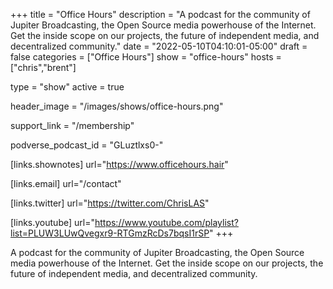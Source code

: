 +++
title = "Office Hours"
description = "A podcast for the community of Jupiter Broadcasting, the Open Source media powerhouse of the Internet. Get the inside scope on our projects, the future of independent media, and decentralized community."
date = "2022-05-10T04:10:01-05:00"
draft = false
categories = ["Office Hours"]
show = "office-hours"
hosts = ["chris","brent"]

type = "show"
active = true

header_image = "/images/shows/office-hours.png"

support_link = "/membership"

podverse_podcast_id = "GLuztlxs0-"

[links.shownotes]
  url="https://www.officehours.hair"

[links.email]
  url="/contact"

[links.twitter]
  url="https://twitter.com/ChrisLAS"

[links.youtube]
  url="https://www.youtube.com/playlist?list=PLUW3LUwQvegxr9-RTGmzRcDs7bqsI1rSP"
+++

A podcast for the community of Jupiter Broadcasting, the Open Source media powerhouse of the Internet. Get the inside scope on our projects, the future of independent media, and decentralized community.
